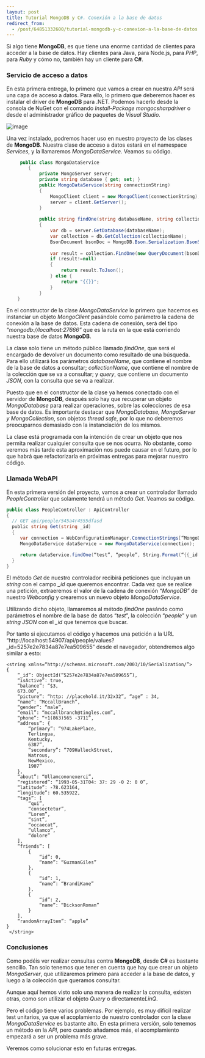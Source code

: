 ```yaml
---
layout: post
title: Tutorial MongoDB y C#. Conexión a la base de datos
redirect_from:
  - /post/64851332600/tutorial-mongodb-y-c-conexion-a-la-base-de-datos.html
---
```


Si algo tiene **MongoDB**, es que tiene una enorme cantidad de clientes
para acceder a la base de datos. Hay clientes para Java, para Node.js,
para *PHP*, para *Ruby* y cómo no, también hay un cliente para **C#**. 


### Servicio de acceso a datos

En esta primera entrega, lo primero que vamos a crear en nuestra *API*
será una capa de acceso a datos. Para ello, lo primero que deberemos
hacer es instalar el driver de **MongoDB** para .NET. Podemos hacerlo
desde la consola de NuGet con el comando *Install-Package
mongocsharpdriver* o desde el administrador gráfico de paquetes de
*Visual Studio.*

![image](http://31.media.tumblr.com/ca92ccacace1ed4c0762d064987edcd9/tumblr_inline_mv40nkEAbp1sno6e9.png)

Una vez instalado, podremos hacer uso en nuestro proyecto de las clases
de **MongoDB**. Nuestra clase de acceso a datos estará en el namespace
*Services*, y la llamaremos *MongoDataService*. Veamos su código.


```csharp
     public class MongoDataService
        {
            private MongoServer server;
            private string database { get; set; }
            public MongoDataService(string connectionString)
            {
                MongoClient client = new MongoClient(connectionString);
                server = client.GetServer();
            }
            
            public string findOne(string databaseName, string collectionName, string query)
            {
                var db = server.GetDatabase(databaseName);
                var collection = db.GetCollection(collectionName);
                BsonDocument bsonDoc = MongoDB.Bson.Serialization.BsonSerializer.Deserialize<BsonDocument>(query);
                
                var result = collection.FindOne(new QueryDocument(bsonDoc));
                if (result!=null)
                {
                    return result.ToJson();
                } else {
                    return "{{}}";
                }
            }
    }
```

En el constructor de la clase *MongoDataService* lo primero que hacemos
es instanciar un objeto *MongoClient* pasándole como parámetro la cadena
de conexión a la base de datos. Esta cadena de conexión, será del tipo
*“mongodb://localhost:27666”* que es la ruta en la que está corriendo
nuestra base de datos **MongoDB**.

La clase solo tiene un método público llamado *findOne*, que será el
encargado de devolver un documento como resultado de una búsqueda. Para
ello utilizará los parámetros *databaseName*, que contiene el nombre de
la base de datos a consultar; *collectionName*, que contiene el nombre
de la colección que se va a consultar; y *query*, que contiene un
documento *JSON*, con la consulta que se va a realizar.

Puesto que en el constructor de la clase ya hemos conectado con el
servidor de **MongoDB**, después solo hay que recuperar un objeto
*MongoDatabase* para realizar operaciones, sobre las colecciones de esa
base de datos. Es importante destacar que *MongoDatabase, MongoServer y
MongoCollection*, son objetos *thread safe*, por lo que no deberemos
preocuparnos demasiado con la instanciación de los mismos.

La clase está programada con la intención de crear un objeto que nos
permita realizar cualquier consulta que se nos ocurra. No obstante, como
veremos más tarde esta aproximación nos puede causar en el futuro, por
lo que habrá que refactorizarla en próximas entregas para mejorar
nuestro código.

### Llamada WebAPI

En esta primera versión del proyecto, vamos a crear un controlador
llamado *PeopleController* que solamente tendrá un método *Get*. Veamos
su código.

```csharp
public class PeopleController : ApiController
{
  // GET api/people/545a4r4555dfasd
  public string Get(string _id)
  {
     var connection = WebConfigurationManager.ConnectionStrings[“MongoDB”].ToString();    
     MongoDataService dataService = new MongoDataService(connection);

     return dataService.findOne(“test”, “people”, String.Format(“{{_id: ObjectId("{0}") }}”, _id));
  }        
}
```

El método *Get* de nuestro controlador recibirá peticiones que incluyan
un *string* con el campo *_id* que queremos encontrar. Cada vez que se
realice una petición, extraeremos el valor de la cadena de conexión
*“MongoDB”* de nuestro *Webconfig* y crearemos un nuevo objeto
*MongoDataService*. 

Utilizando dicho objeto, llamaremos al método *findOne* pasándo como
parámetros el nombre de la base de datos “*test*”, la colección
“*people*” y un *string* *JSON* con el *_id* que tenemos que buscar.

Por tanto si ejecutamos el código y hacemos una petición a la URL
“http://localhost:54907/api/people/values?_id=5257e2e7834a87e7ea509655”
desde el navegador, obtendremos algo similar a esto:

```
<string xmlns=“http://schemas.microsoft.com/2003/10/Serialization/”>
{
    “_id”: ObjectId(“5257e2e7834a87e7ea509655”),
    “isActive”: true,
    “balance”: “$3,
    673.00”,
    “picture”: “http: //placehold.it/32x32”, “age” : 34,
    “name”: “MccallBranch”,
    “gender”: “male”,
    “email”: “mccallbranch@tingles.com”,
    “phone”: “+1(863)565 -3711”,
    “address”: {
        “primary”: “974LakePlace,
        Terlingua,
        Kentucky,
        6387”,
        “secondary”: “709HalleckStreet,
        Watrous,
        NewMexico,
        1907”
    },
    “about”: “Ullamcononexerci”,
    “registered”: “1993-05-31T04: 37: 29 -0 2: 0 0”,
    “latitude”: -78.623164,
    “longitude”: 60.535922,
    “tags”: [
        “qui”,
        “consectetur”,
        “Lorem”,
        “sint”,
        “occaecat”,
        “ullamco”,
        “dolore”
    ],
    “friends”: [
        {
            “id”: 0,
            “name”: “GuzmanGiles”
        },
        {
            “id”: 1,
            “name”: “BrandiKane”
        },
        {
            “id”: 2,
            “name”: “DicksonRoman”
        }
    ],
    “randomArrayItem”: “apple”
}
 </string>
```

### Conclusiones

Como podéis ver realizar consultas contra **MongoDB**, desde **C#** es
bastante sencillo. Tan solo tenemos que tener en cuenta que hay que
crear un objeto *MongoServer*, que utilizaremos primero para acceder a
la base de datos, y luego a la colección que queramos consultar.

Aunque aquí hemos visto solo una manera de realizar la consulta,
existen otras, como son utilizar el objeto *Query* o directamente*LinQ*.

Pero el código tiene varios problemas. Por ejemplo, es muy difícil
realizar test unitarios, ya que el acoplamiento de nuestro controlador
con la clase *MongoDataService* es bastante alto. En esta primera
versión, solo tenemos un método en la *API*, pero cuando añadamos más,
el acomplamiento empezará a ser un problema más grave.

Veremos como solucionar esto en futuras entregas.

